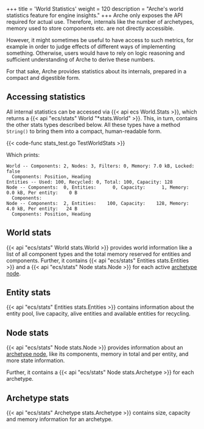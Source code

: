 +++
title = 'World Statistics'
weight = 120
description = "Arche's world statistics feature for engine insights."
+++
Arche only exposes the API required for actual use.
Therefore, internals like the number of archetypes, memory used to store components etc. are not directly accessible.

However, it might sometimes be useful to have access to such metrics,
for example in order to judge effects of different ways of implementing something.
Otherwise, users would have to rely on logic reasoning and sufficient understanding of Arche to derive these numbers.

For that sake, Arche provides statistics about its internals, prepared in a compact and digestible form.

## Accessing statistics

All internal statistics can be accessed via {{< api ecs World.Stats >}},
which returns a {{< api "ecs/stats" World "*stats.World" >}}.
This, in turn, contains the other stats types described below.
All these types have a method `String()` to bring them into a compact, human-readable form. 

{{< code-func stats_test.go TestWorldStats >}}

Which prints:

```text
World -- Components: 2, Nodes: 3, Filters: 0, Memory: 7.0 kB, Locked: false
  Components: Position, Heading
Entities -- Used: 100, Recycled: 0, Total: 100, Capacity: 128
Node -- Components:  0, Entities:      0, Capacity:      1, Memory:     0.0 kB, Per entity:    0 B
  Components:
Node -- Components:  2, Entities:    100, Capacity:    128, Memory:     4.0 kB, Per entity:   24 B
  Components: Position, Heading
```

## World stats

{{< api "ecs/stats" World stats.World >}} provides world information like a list of all component types
and the total memory reserved for entities and components.
Further, it contains {{< api "ecs/stats" Entities stats.Entities >}} and
a {{< api "ecs/stats" Node stats.Node >}} for each active [archetype node](/background/architecture#archetype-graph).

## Entity stats

{{< api "ecs/stats" Entities stats.Entities >}} contains information about the entity pool,
live capacity, alive entities and available entities for recycling.

## Node stats

{{< api "ecs/stats" Node stats.Node >}} provides information about an [archetype node](/background/architecture#archetype-graph), like its components, memory in total and per entity,
and more state information.

Further, it contains a {{< api "ecs/stats" Node stats.Archetype >}} for each archetype.

## Archetype stats

{{< api "ecs/stats" Archetype stats.Archetype >}} contains size, capacity and memory information for an archetype.
